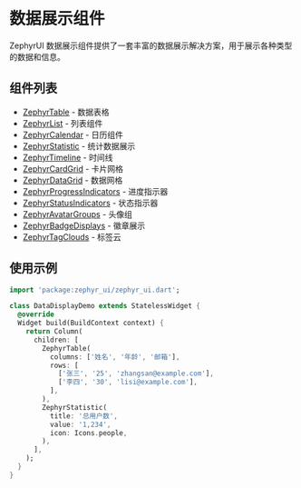 # 数据展示组件

ZephyrUI 数据展示组件提供了一套丰富的数据展示解决方案，用于展示各种类型的数据和信息。

## 组件列表

- [ZephyrTable](table.md) - 数据表格
- [ZephyrList](list.md) - 列表组件
- [ZephyrCalendar](calendar.md) - 日历组件
- [ZephyrStatistic](statistic.md) - 统计数据展示
- [ZephyrTimeline](timeline.md) - 时间线
- [ZephyrCardGrid](card_grid.md) - 卡片网格
- [ZephyrDataGrid](data_grid.md) - 数据网格
- [ZephyrProgressIndicators](progress_indicators.md) - 进度指示器
- [ZephyrStatusIndicators](status_indicators.md) - 状态指示器
- [ZephyrAvatarGroups](avatar_groups.md) - 头像组
- [ZephyrBadgeDisplays](badge_displays.md) - 徽章展示
- [ZephyrTagClouds](tag_clouds.md) - 标签云

## 使用示例

```dart
import 'package:zephyr_ui/zephyr_ui.dart';

class DataDisplayDemo extends StatelessWidget {
  @override
  Widget build(BuildContext context) {
    return Column(
      children: [
        ZephyrTable(
          columns: ['姓名', '年龄', '邮箱'],
          rows: [
            ['张三', '25', 'zhangsan@example.com'],
            ['李四', '30', 'lisi@example.com'],
          ],
        ),
        ZephyrStatistic(
          title: '总用户数',
          value: '1,234',
          icon: Icons.people,
        ),
      ],
    );
  }
}
```